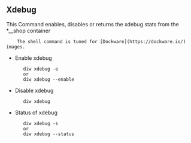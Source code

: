 ## Xdebug

This Command enables, disables or returns the xdebug stats from the *__shop container 

``` note::
    The shell command is tuned for [Dockware](https://dockware.io/) images.
```

* Enable xdebug

         diw xdebug -e
         or
         diw xdebug --enable

* Disable xdebug

         diw xdebug
         
* Status of xdebug

         diw xdebug -s
         or
         diw xdebug --status
